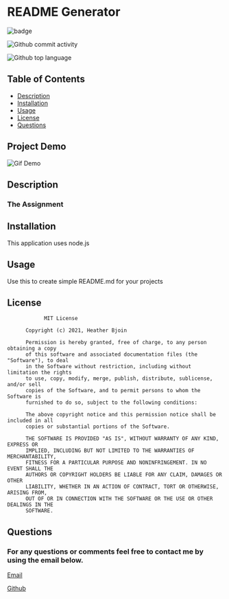 
  # README Generator

  ![badge](https://img.shields.io/static/v1?label=license&message=MIT&color=orange)

  ![Github commit activity](https://img.shields.io/github/commit-activity/m/HeatMarie/readmeGenerator?color=%235FCE3B&style=for-the-badge)

  ![Github top language](https://img.shields.io/github/languages/top/HeatMarie/readmeGenerator?color=%23AF630D&style=for-the-badge)

  ## Table of Contents
  * [Description](#description)
  * [Installation](#installation)
  * [Usage](#usage)
  * [License](#license)
  * [Questions](#questions)
  

  ## Project Demo
  
   ![Gif Demo](images/testdemo1.gif)

  ## Description
  
  ### The Assignment 

  ## Installation
  This application uses node.js 

  ## Usage
  Use this to create simple README.md for your projects

  ## License
  
  
                MIT License

          Copyright (c) 2021, Heather Bjoin

          Permission is hereby granted, free of charge, to any person obtaining a copy
          of this software and associated documentation files (the "Software"), to deal
          in the Software without restriction, including without limitation the rights
          to use, copy, modify, merge, publish, distribute, sublicense, and/or sell
          copies of the Software, and to permit persons to whom the Software is
          furnished to do so, subject to the following conditions:

          The above copyright notice and this permission notice shall be included in all
          copies or substantial portions of the Software.

          THE SOFTWARE IS PROVIDED "AS IS", WITHOUT WARRANTY OF ANY KIND, EXPRESS OR
          IMPLIED, INCLUDING BUT NOT LIMITED TO THE WARRANTIES OF MERCHANTABILITY,
          FITNESS FOR A PARTICULAR PURPOSE AND NONINFRINGEMENT. IN NO EVENT SHALL THE
          AUTHORS OR COPYRIGHT HOLDERS BE LIABLE FOR ANY CLAIM, DAMAGES OR OTHER
          LIABILITY, WHETHER IN AN ACTION OF CONTRACT, TORT OR OTHERWISE, ARISING FROM,
          OUT OF OR IN CONNECTION WITH THE SOFTWARE OR THE USE OR OTHER DEALINGS IN THE
          SOFTWARE.
          

  ## Questions
  ### For any questions or comments feel free to contact me by using the email below.
  


  <a href="mailto:h.m.bjoin@gmail.com">Email</a>

  <a href="https://github.com/HeatMarie">Github</a>
  

